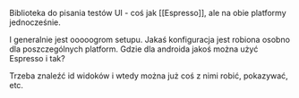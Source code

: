 Biblioteka do pisania testów UI - coś jak [[Espresso]], ale na obie platformy jednocześnie.

I generalnie jest ooooogrom setupu.
Jakaś konfiguracja jest robiona osobno dla poszczególnych platform. Gdzie dla androida jakoś można użyć Espresso i tak?

Trzeba znaleźć id widoków i wtedy można już coś z nimi robić, pokazywać, etc.